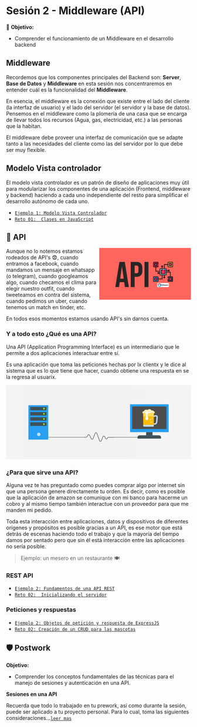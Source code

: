 # Sesión 2 - Middleware (API)

🎯 **Objetivo:**

- Comprender el funcionamiento de un Middleware en el desarrollo backend

## Middleware

Recordemos que los componentes principales del Backend son: **Server**, **Base de Datos** y **Middleware** en esta sesión nos concentraremos en entender cuál es la funcionalidad del **Middleware**.

En esencia, el middleware es la conexión que existe entre el lado del cliente (la interfaz de usuario) y el lado del servidor (el servidor y la base de datos). Pensemos en el middleware como la plomería de una casa que se encarga de llevar todos los recursos (Agua, gas, electricidad, etc.) a las personas que la habitan. 

El middleware debe proveer una interfaz de comunicación que se adapte tanto a las necesidades del cliente como las del servidor por lo que debe ser muy flexible. 

## Modelo Vista controlador

El modelo vista controlador es un patrón de diseño de aplicaciones muy útil para modularizar los componentes de una aplicación (Frontend, middleware y backend) haciendo a cada uno independiente del resto para simplificar el desarrollo autónomo de cada uno. 

- [`Ejemplo 1: Modelo Vista Controlador`](Ejemplo-01/)
- [`Reto 01:  Clases en JavaScript`](Reto-01/#reto-1)

## 🎡 API 

<img src="img/api.jpg" align="right" width="250">

Aunque no lo notemos estamos rodeados de API's 😨, cuando entramos a facebook, cuando mandamos un mensaje en whatsapp (o telegram), cuando googleamos algo, cuando checamos el clima para elegir nuestro outfit, cuando tweeteamos en contra del sistema, cuando pedimos un uber, cuando tenemos un match en tinder, etc. 

En todos esos momentos estamos usando API's sin darnos cuenta. 

### Y a todo esto ¿Qué es una API? 

Una API (Application Programming Interface) es un intermediario que le permite a dos aplicaciones interactuar entre sí.

Es una aplicación que toma las peticiones hechas por lx clientx y le dice al sistema que es lo que tiene que hacer, cuando obtiene una respuesta en se la regresa al usuarix.

![](img/api2.png)

### ¿Para que sirve una API?

Alguna vez te has preguntado como puedes comprar algo por internet sin que una persona genere directamente tu orden. Es decir, como es posible que la aplicación de amazon se comunique con mi banco para hacerme un cobro y al mismo tiempo también interactue con un proveedor para que me manden mi pedido.

Toda esta interacción entre aplicaciones, datos y dispositivos de diferentes orígenes y propósitos es posible gracias a un API, es ese motor que está detrás de escenas haciendo todo el trabajo y que la mayoría del tiempo damos por sentado pero que sin él está interacción entre las aplicaciones no sería posible. 


> Ejemplo: un mesero en un restaurante 🍽

### REST API 

- [`Ejemplo 2: Fundamentos de una API REST`](Ejemplo-02/)
- [`Reto 02:  Inicializando el servidor`](Reto-02/#reto-2)

### Peticiones y respuestas

- [`Ejemplo 2: Objetos de petición y respuesta de ExpressJS`](Ejemplo-03/)
- [`Reto 02: Creación de un CRUD para las mascotas`](Reto-03/#reto-3)

<!-- ### Rutas y controladores

- [`Ejemplo 3: Rutas en una API`](Ejemplo-04/)
- [`Reto 03: Crear rutas para mascotas `](Reto-04/#reto-4)
- [`Reto 04: Ejecutar peticiones de  un CRUD con insomnia o postman`](Reto-05/#reto-5)

 -->
## 🛡 Postwork

**Objetivo:**

- Comprender los conceptos fundamentales de las técnicas para el manejo de sesiones y autenticación en una API.

**Sesiones en una API**

Recuerda que todo lo trabajado en tu prework, así como durante la sesión, puede ser aplicado a tu proyecto personal. Para lo cual, toma las siguientes consideraciones...[`leer mas`](Postwork/#postwork)
